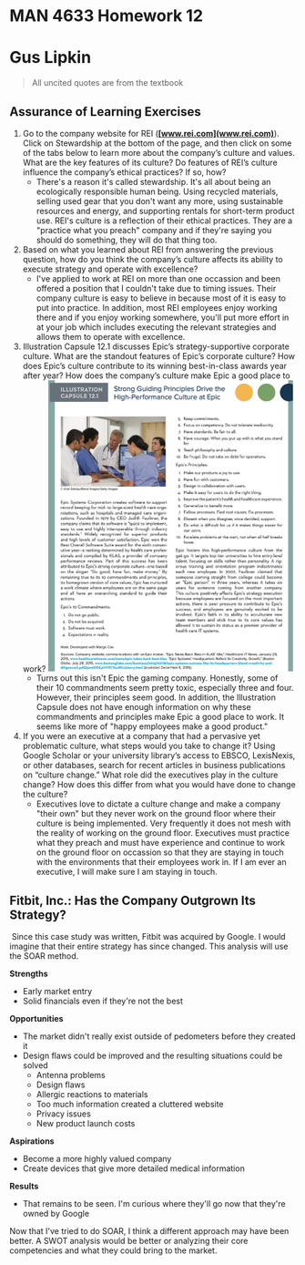 # MAN 4633 Homework 12

# Gus Lipkin

> All uncited quotes are from the textbook

## Assurance of Learning Exercises

1. Go to the company website for REI (**[www.rei.com](www.rei.com)**). Click on Stewardship at the bottom of the page, and then click on some of the tabs below to learn more about the company’s culture and values. What are the key features of its culture? Do features of REI’s culture influence the company’s ethical practices? If so, how?
   - There's a reason it's called stewardship. It's all about being an ecologically responsible human being. Using recycled materials, selling used gear that you don't want any more, using sustainable resources and energy, and supporting rentals for short-term product use. REI's culture is a reflection of their ethical practices. They are a "practice what you preach" company and if they're saying you should do something, they will do that thing too.
2. Based on what you learned about REI from answering the previous question, how do you think the company’s culture affects its ability to execute strategy and operate with excellence?
   - I've applied to work at REI on more than one occassion and been offered a position that I couldn't take due to timing issues. Their company culture is easy to believe in because most of it is easy to put into practice. In addition, most REI employees enjoy working there and if you enjoy working somewhere, you'll put more effort in at your job which includes executing the relevant strategies and allows them to operate with excellence.
3. Illustration Capsule 12.1 discusses Epic’s strategy-supportive corporate culture. What are the standout features of Epic’s corporate culture? How does Epic’s culture contribute to its winning best-in-class awards year after year? How does the company’s culture make Epic a good place to work?
   <img src="MAN 4633 Homework 12.assets/Screen Shot 2021-03-22 at 4.24.05 PM.png" alt="Screen Shot 2021-03-22 at 4.24.05 PM" style="zoom:50%;" />
   - Turns out this isn't Epic the gaming company. Honestly, some of their 10 commandments seem pretty toxic, especially three and four. However, their principles seem good. In addition, the Illustration Capsule does not have enough information on why these commandments and principles make Epic a good place to work. It seems like more of "happy employees make a good product."
4. If you were an executive at a company that had a pervasive yet problematic culture, what steps would you take to change it? Using Google Scholar or your university library’s access to EBSCO, LexisNexis, or other databases, search for recent articles in business publications on “culture change.” What role did the executives play in the culture change? How does this differ from what you would have done to change the culture?
   - Executives love to dictate a culture change and make a company "their own" but they never work on the ground floor where their culture is being implemented. Very frequently it does not mesh with the reality of working on the ground floor. Executives must practice what they preach and must have experience and continue to work on the ground floor on occassion so that they are staying in touch with the environments that their employees work in. If I am ever an executive, I will make sure I am staying in touch.

<div style="page-break-after: always; break-after: page;"></div>

## Fitbit, Inc.: Has the Company Outgrown Its Strategy?

​	Since this case study was written, Fitbit was acquired by Google. I would imagine that their entire strategy has since changed. This analysis will use the SOAR method.

**Strengths**

- Early market entry
- Solid financials even if they're not the best

**Opportunities**

- The market didn't really exist outside of pedometers before they created it
- Design flaws could be improved and the resulting situations could be solved
  - Antenna problems
  - Design flaws
  - Allergic reactions to materials
  - Too much information created a cluttered website
  - Privacy issues
  - New product launch costs

**Aspirations**

- Become a more highly valued company
- Create devices that give more detailed medical information

**Results**

- That remains to be seen. I'm curious where they'll go now that they're owned by Google

Now that I've tried to do SOAR, I think a different approach may have been better. A SWOT analysis would be better or analyzing their core competencies and what they could bring to the market.
